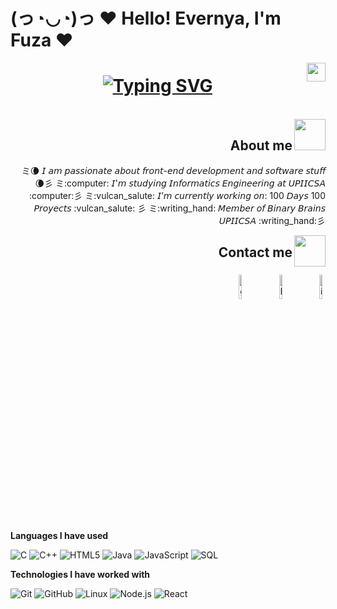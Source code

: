 # (っ◔◡◔)っ ♥ Hello! Evernya, I'm Fuza ♥ 
<img align="right" src = "https://cultofthepartyparrot.com/guests/hd/nyanparrot.gif" width = 30px height=30px>
<h1 align = "center">
<a href="https://git.io/typing-svg"><img src="https://readme-typing-svg.demolab.com?font=Fira+Code&size=70&duration=1400&pause=500&color=4e72b8&background=0000000E&center=true&multiline=true&width=1920&height=384&lines=Hello,+there+!;Welcome+to+my+GitHub+profile+uwu;ミミ◦❧◦°˚°◦.¸¸◦°´❤*•.¸♥ + ♥¸.•*❤´°◦¸¸.◦°˚°◦☙◦彡彡" alt="Typing SVG" /></a>
</h1>
<br>
<img align="right" src = "https://user-images.githubusercontent.com/63050133/156777293-72a6e681-2582-4a9d-ad92-09d1181d47c7.gif" width = 50px height=50px>
<h2 align="right" font-weight="bold">About me</h2>  
<p align="right">
ミ🌘 𝘐 𝘢𝘮 𝘱𝘢𝘴𝘴𝘪𝘰𝘯𝘢𝘵𝘦 𝘢𝘣𝘰𝘶𝘵 𝘧𝘳𝘰𝘯𝘵-𝘦𝘯𝘥 𝘥𝘦𝘷𝘦𝘭𝘰𝘱𝘮𝘦𝘯𝘵 𝘢𝘯𝘥 𝘴𝘰𝘧𝘵𝘸𝘢𝘳𝘦 𝘴𝘵𝘶𝘧𝘧 🌘彡
ミ:computer: 𝘐'𝘮 𝘴𝘵𝘶𝘥𝘺𝘪𝘯𝘨 𝘐𝘯𝘧𝘰𝘳𝘮𝘢𝘵𝘪𝘤𝘴 𝘌𝘯𝘨𝘪𝘯𝘦𝘦𝘳𝘪𝘯𝘨 𝘢𝘵 𝘜𝘗𝘐𝘐𝘊𝘚𝘈 :computer:彡
ミ:vulcan_salute: 𝘐’𝘮 𝘤𝘶𝘳𝘳𝘦𝘯𝘵𝘭𝘺 𝘸𝘰𝘳𝘬𝘪𝘯𝘨 𝘰𝘯: 100 𝘋𝘢𝘺𝘴 100 𝘗𝘳𝘰𝘺𝘦𝘤𝘵𝘴 :vulcan_salute: 彡
ミ:writing_hand: 𝘔𝘦𝘮𝘣𝘦𝘳 𝘰𝘧 𝘉𝘪𝘯𝘢𝘳𝘺 𝘉𝘳𝘢𝘪𝘯𝘴 𝘜𝘗𝘐𝘐𝘊𝘚𝘈 :writing_hand:彡
</p>
<img align="right" src = "https://user-images.githubusercontent.com/63050133/156777293-72a6e681-2582-4a9d-ad92-09d1181d47c7.gif" width = 50px height=50px>
<h2 align="right" font-weight="bold">Contact me</h2> 
<p align="right">
	<a href="https://github.com/yareny-delacruz"><img alt="github" width="10%" style="padding:5px" src="https://img.icons8.com/clouds/100/000000/github.png"/></a>
	<a href="https://www.linkedin.com/in/fátimadelacruz00/"><img alt="linkedin" width="10%" style="padding:5px" src="https://img.icons8.com/clouds/100/000000/linkedin.png"/></a>
	<a href="https://instagram.com/naked_fuz4/"><img alt="instagram" width="10%" style="padding:5px" src="https://img.icons8.com/clouds/100/000000/instagram.png"/></a>
</p>


**Languages ​​I have used**

![C](https://img.shields.io/badge/-C-000000?style=flat&logo=C)
![C++](https://img.shields.io/badge/-C++-000000?style=flat&logo=C%2B%2B&logoColor=00599C)
![HTML5](https://img.shields.io/badge/-HTML5-000000?style=flat&logo=HTML5)
![Java](https://img.shields.io/badge/-Java-000000?style=flat&logo=Java&logoColor=007396)
![JavaScript](https://img.shields.io/badge/-JavaScript-000000?style=flat&logo=javascript)
![SQL](https://img.shields.io/badge/-SQL-000000?style=flat&logo=MySQL)

**Technologies I have worked with**

![Git](https://img.shields.io/badge/-Git-000000?style=flat&logo=git&logoColor=F05032)
![GitHub](https://img.shields.io/badge/-GitHub-000000?style=flat&logo=github&logoColor=FFFFFF)
![Linux](https://img.shields.io/badge/-Linux-000000?style=flat&logo=linux&logoColor=FCC624)
![Node.js](https://img.shields.io/badge/-Node.js-000000?style=flat&logo=node.js&logoColor=339933)
![React](https://img.shields.io/badge/-React-000000?style=flat&logo=React&logoColor=61DAFB)
